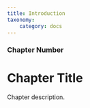```yaml
---
title: Introduction
taxonomy:
    category: docs
---
```


### Chapter Number

# Chapter Title

Chapter description.